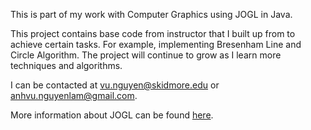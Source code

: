 This is part of my work with Computer Graphics using JOGL in Java. 

This project contains base code from instructor that I built up from to achieve certain tasks. For example, implementing Bresenham Line and Circle Algorithm. The project will continue to grow as I learn more techniques and algorithms.

I can be contacted at [vu.nguyen@skidmore.edu](mailto:vu.nguyen@skidmore.edu) or [anhvu.nguyenlam@gmail.com](mailto:anhvu.nguyenlam@gmail.com).

More information about JOGL can be found [here](http://jogamp.org/jogl/www/).
